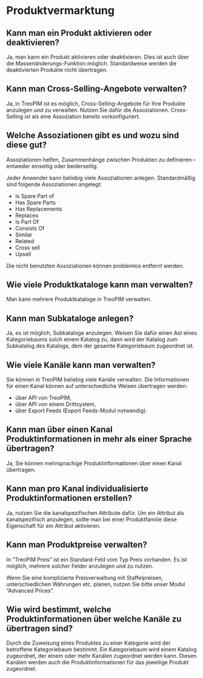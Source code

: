 # Produktvermarktung



## Kann man ein Produkt aktivieren oder deaktivieren?

Ja, man kann ein Produkt aktivieren oder deaktivieren. Dies ist auch über die Massenänderungs-Funktion möglich. Standardweise werden die deaktivierten Produkte nicht übertragen.



## Kann man Cross-Selling-Angebote verwalten?

Ja, in TreoPIM ist es möglich, Cross-Selling-Angebote für Ihre Produkte anzulegen und zu verwalten. Nutzen Sie dafür die Assoziationen. Cross-Selling ist als eine Assoziation bereits vorkonfiguriert.



## Welche Assoziationen gibt es und wozu sind diese gut?

Assoziationen helfen, Zusammenhänge zwischen Produkten zu definieren – entweder einseitig oder beiderseitig.

Jeder Anwender kann beliebig viele Assoziationen anlegen. Standardmäßig sind folgende Assoziationen angelegt:

- Is Spare Part of
- Has Spare Parts
- Has Replacements
- Replaces
- Is Part Of
- Consists Of
- Similar
- Related
- Cross sell
- Upsell

Die nicht benutzten Assoziationen können problemlos entfernt werden.



## Wie viele Produktkataloge kann man verwalten?

Man kann mehrere Produktkataloge in TreoPIM verwalten.



## Kann man Subkataloge anlegen?

Ja, es ist möglich, Subkataloge anzulegen. Weisen Sie dafür einen Ast eines Kategoriebaums solch einem Katalog zu, dann wird der Katalog zum Subkatalog des Katalogs, dem der gesamte Kategoriebaum zugeordnet ist.



## Wie viele Kanäle kann man verwalten?

Sie können in TreoPIM beliebig viele Kanäle verwalten. Die Informationen für einen Kanal können auf unterschiedliche Weisen übertragen werden:

- über API von TreoPIM,
- über API von einem Drittsystem,
- über Export Feeds (Export Feeds-Modul notwendig).




## Kann man über einen Kanal Produktinformationen in mehr als einer Sprache übertragen?

Ja, Sie können mehrsprachige Produktinformationen über einen Kanal übertragen.



## Kann man pro Kanal individualisierte Produktinformationen erstellen?

Ja, nutzen Sie die kanalspezifischen Attribute dafür. Um ein Attribut als kanalspezifisch anzulegen, sollte man bei einer Produktfamilie diese Eigenschaft für ein Attribut aktivieren.

  

## Kann man Produktpreise verwalten?

In “TreoPIM Preis” ist ein Standard-Feld vom Typ Preis vorhanden. Es ist möglich, mehrere solcher Felder anzulegen und zu nutzen.

Wenn Sie eine komplizierte Preisverwaltung mit Staffelpreisen, unterschiedlichen Währungen etc. planen, nutzen Sie bitte unser Modul “Advanced Prices”.



## Wie wird bestimmt, welche Produktinformationen über welche Kanäle zu übertragen sind?

Durch die Zuweisung eines Produktes zu einer Kategorie wird der betroffene Kategoriebaum bestimmt. Ein Kategoriebaum wird einem Katalog zugeordnet, der einem oder mehr Kanälen zugeordnet werden kann. Diesen Kanälen werden auch die Produktinformationen für das jeweilige Produkt zugeordnet.